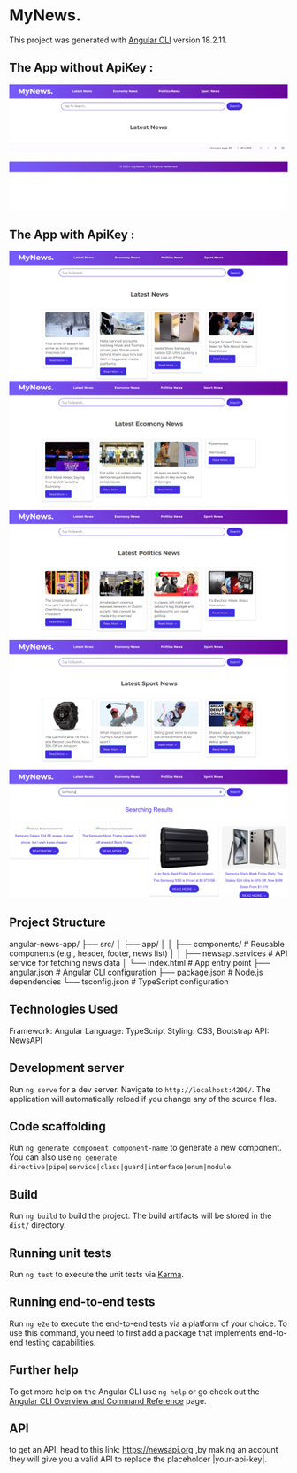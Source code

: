 # MyNews.

This project was generated with [Angular CLI](https://github.com/angular/angular-cli) version 18.2.11.

<h2>The App without ApiKey :</h2>

![Sample Image](1.png)

<h2>The App with ApiKey :</h2>

![Sample Image](2.png)
![Sample Image](3.png)
![Sample Image](4.png)
![Sample Image](5.png)
![Sample Image](6.png)

<h2>Project Structure</h2>

angular-news-app/
├── src/
│   ├── app/
│   │   ├── components/       # Reusable components (e.g., header, footer, news list)
│   │   ├── newsapi.services  # API service for fetching news data
│   └── index.html            # App entry point
├── angular.json              # Angular CLI configuration
├── package.json              # Node.js dependencies
└── tsconfig.json             # TypeScript configuration

<h2>Technologies Used</h2>

Framework: Angular
Language: TypeScript
Styling: CSS, Bootstrap
API: NewsAPI


## Development server

Run `ng serve` for a dev server. Navigate to `http://localhost:4200/`. The application will automatically reload if you change any of the source files.

## Code scaffolding

Run `ng generate component component-name` to generate a new component. You can also use `ng generate directive|pipe|service|class|guard|interface|enum|module`.

## Build

Run `ng build` to build the project. The build artifacts will be stored in the `dist/` directory.

## Running unit tests

Run `ng test` to execute the unit tests via [Karma](https://karma-runner.github.io).

## Running end-to-end tests

Run `ng e2e` to execute the end-to-end tests via a platform of your choice. To use this command, you need to first add a package that implements end-to-end testing capabilities.

## Further help

To get more help on the Angular CLI use `ng help` or go check out the [Angular CLI Overview and Command Reference](https://angular.dev/tools/cli) page.

## API

to get an API, head to this link: https://newsapi.org ,by making an account they will give you a valid API to replace the placeholder |your-api-key|.

